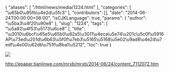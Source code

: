 {
    "aliases": [
        "/html/news/media/1224.html"
    ],
    "categories": [
        "\u65b0\u95fb\u4e2d\u5fc3"
    ],
    "contributors": [],
    "date": "2014-06-24T00:00:00+08:00",
    "isCJKLanguage": true,
    "params": {
        "author": "\u5ba3\u4f20\u90e8"
    },
    "slug": "1224",
    "tags": [
        "\u5a92\u4f53\u5173\u6ce8"
    ],
    "title": "\u3010\u6bcf\u65e5\u65b0\u62a5\u3011\u4eca\u5e74\u201c\u5c0f\u5916AP\u73ed\u201d\u6b63\u5f0f\u7eb3\u5165\u5168\u5e02\u9ad8\u4e2d\u7edf\u4e00\u62db\u751f\u8ba1\u5212",
    "toc": true
}


<img
    src="http://epaper.tianjinwe.com/mrxb/81/2014-06/24/B4/20140624B4_brief.jpg"
    style="display:block;margin-left:auto;margin-right:auto;"
    decoding="async"
    fetchpriority="auto"
    loading="lazy"
/>




<http://epaper.tianjinwe.com/mrxb/mrxb/2014-06/24/content_7112072.htm>


